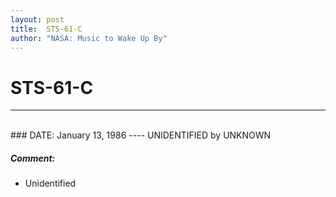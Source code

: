 ```yaml
---
layout: post
title:  STS-61-C
author: "NASA: Music to Wake Up By"
---
```


# STS-61-C
----
<br/>
### DATE: January 13, 1986
----
UNIDENTIFIED by UNKNOWN

##### Comment:
* Unidentified
